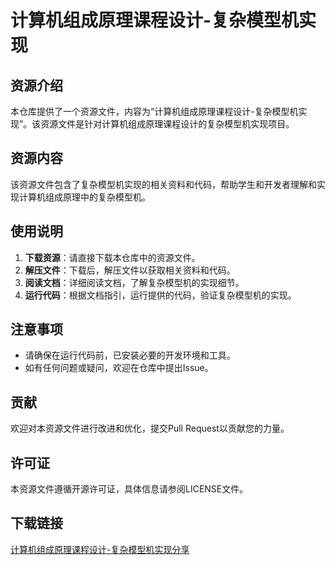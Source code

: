 # 计算机组成原理课程设计-复杂模型机实现

## 资源介绍

本仓库提供了一个资源文件，内容为“计算机组成原理课程设计-复杂模型机实现”。该资源文件是针对计算机组成原理课程设计的复杂模型机实现项目。

## 资源内容

该资源文件包含了复杂模型机实现的相关资料和代码，帮助学生和开发者理解和实现计算机组成原理中的复杂模型机。

## 使用说明

1. **下载资源**：请直接下载本仓库中的资源文件。
2. **解压文件**：下载后，解压文件以获取相关资料和代码。
3. **阅读文档**：详细阅读文档，了解复杂模型机的实现细节。
4. **运行代码**：根据文档指引，运行提供的代码，验证复杂模型机的实现。

## 注意事项

- 请确保在运行代码前，已安装必要的开发环境和工具。
- 如有任何问题或疑问，欢迎在仓库中提出Issue。

## 贡献

欢迎对本资源文件进行改进和优化，提交Pull Request以贡献您的力量。

## 许可证

本资源文件遵循开源许可证，具体信息请参阅LICENSE文件。

## 下载链接

[计算机组成原理课程设计-复杂模型机实现分享](https://pan.quark.cn/s/a7bc3485dd2c)